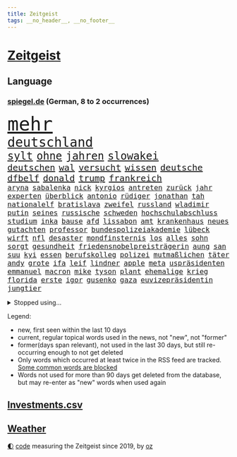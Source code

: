 ```yaml
---
title: Zeitgeist
tags: __no_header__, __no_footer__
---
```


# [Zeitgeist](https://oliz.io/zeitgeist/)

## Language

<h3><a href="https://www.spiegel.de" target="_blank">spiegel.de</a> (German, 8 to 2 occurrences)</h3>
<p style="font-family:monospace">
<span style="font-size:32pt"><a href="news_links.html#mehr" class="current">mehr</a></span>
<br>
<span style="font-size:22pt"><a href="news_links.html#deutschland" class="current">deutschland</a></span>
<br>
<span style="font-size:18pt"><a href="news_links.html#sylt" class="current">sylt</a></span>
<span style="font-size:18pt"><a href="news_links.html#ohne" class="current">ohne</a></span>
<span style="font-size:18pt"><a href="news_links.html#jahren" class="current">jahren</a></span>
<span style="font-size:18pt"><a href="news_links.html#slowakei" class="current">slowakei</a></span>
<br>
<span style="font-size:15pt"><a href="news_links.html#deutschen" class="current">deutschen</a></span>
<span style="font-size:15pt"><a href="news_links.html#wal" class="new">wal</a></span>
<span style="font-size:15pt"><a href="news_links.html#versucht" class="current">versucht</a></span>
<span style="font-size:15pt"><a href="news_links.html#wissen" class="current">wissen</a></span>
<span style="font-size:15pt"><a href="news_links.html#deutsche" class="current">deutsche</a></span>
<span style="font-size:15pt"><a href="news_links.html#dfbelf" class="current">dfbelf</a></span>
<span style="font-size:15pt"><a href="news_links.html#donald" class="current">donald</a></span>
<span style="font-size:15pt"><a href="news_links.html#trump" class="current">trump</a></span>
<span style="font-size:15pt"><a href="news_links.html#frankreich" class="current">frankreich</a></span>
<br>
<span style="font-size:12pt"><a href="news_links.html#aryna" class="current">aryna</a></span>
<span style="font-size:12pt"><a href="news_links.html#sabalenka" class="current">sabalenka</a></span>
<span style="font-size:12pt"><a href="news_links.html#nick" class="current">nick</a></span>
<span style="font-size:12pt"><a href="news_links.html#kyrgios" class="new">kyrgios</a></span>
<span style="font-size:12pt"><a href="news_links.html#antreten" class="current">antreten</a></span>
<span style="font-size:12pt"><a href="news_links.html#zurück" class="current">zurück</a></span>
<span style="font-size:12pt"><a href="news_links.html#jahr" class="current">jahr</a></span>
<span style="font-size:12pt"><a href="news_links.html#experten" class="current">experten</a></span>
<span style="font-size:12pt"><a href="news_links.html#überblick" class="current">überblick</a></span>
<span style="font-size:12pt"><a href="news_links.html#antonio" class="current">antonio</a></span>
<span style="font-size:12pt"><a href="news_links.html#rüdiger" class="current">rüdiger</a></span>
<span style="font-size:12pt"><a href="news_links.html#jonathan" class="current">jonathan</a></span>
<span style="font-size:12pt"><a href="news_links.html#tah" class="new">tah</a></span>
<span style="font-size:12pt"><a href="news_links.html#nationalelf" class="current">nationalelf</a></span>
<span style="font-size:12pt"><a href="news_links.html#bratislava" class="new">bratislava</a></span>
<span style="font-size:12pt"><a href="news_links.html#zweifel" class="current">zweifel</a></span>
<span style="font-size:12pt"><a href="news_links.html#russland" class="current">russland</a></span>
<span style="font-size:12pt"><a href="news_links.html#wladimir" class="current">wladimir</a></span>
<span style="font-size:12pt"><a href="news_links.html#putin" class="current">putin</a></span>
<span style="font-size:12pt"><a href="news_links.html#seines" class="current">seines</a></span>
<span style="font-size:12pt"><a href="news_links.html#russische" class="current">russische</a></span>
<span style="font-size:12pt"><a href="news_links.html#schweden" class="current">schweden</a></span>
<span style="font-size:12pt"><a href="news_links.html#hochschulabschluss" class="new">hochschulabschluss</a></span>
<span style="font-size:12pt"><a href="news_links.html#studium" class="current">studium</a></span>
<span style="font-size:12pt"><a href="news_links.html#inka" class="new">inka</a></span>
<span style="font-size:12pt"><a href="news_links.html#bause" class="new">bause</a></span>
<span style="font-size:12pt"><a href="news_links.html#afd" class="current">afd</a></span>
<span style="font-size:12pt"><a href="news_links.html#lissabon" class="current">lissabon</a></span>
<span style="font-size:12pt"><a href="news_links.html#amt" class="current">amt</a></span>
<span style="font-size:12pt"><a href="news_links.html#krankenhaus" class="current">krankenhaus</a></span>
<span style="font-size:12pt"><a href="news_links.html#neues" class="current">neues</a></span>
<span style="font-size:12pt"><a href="news_links.html#gutachten" class="current">gutachten</a></span>
<span style="font-size:12pt"><a href="news_links.html#professor" class="current">professor</a></span>
<span style="font-size:12pt"><a href="news_links.html#bundespolizeiakademie" class="new">bundespolizeiakademie</a></span>
<span style="font-size:12pt"><a href="news_links.html#lübeck" class="current">lübeck</a></span>
<span style="font-size:12pt"><a href="news_links.html#wirft" class="current">wirft</a></span>
<span style="font-size:12pt"><a href="news_links.html#nfl" class="current">nfl</a></span>
<span style="font-size:12pt"><a href="news_links.html#desaster" class="current">desaster</a></span>
<span style="font-size:12pt"><a href="news_links.html#mondfinsternis" class="new">mondfinsternis</a></span>
<span style="font-size:12pt"><a href="news_links.html#los" class="current">los</a></span>
<span style="font-size:12pt"><a href="news_links.html#alles" class="current">alles</a></span>
<span style="font-size:12pt"><a href="news_links.html#sohn" class="current">sohn</a></span>
<span style="font-size:12pt"><a href="news_links.html#sorgt" class="current">sorgt</a></span>
<span style="font-size:12pt"><a href="news_links.html#gesundheit" class="current">gesundheit</a></span>
<span style="font-size:12pt"><a href="news_links.html#friedensnobelpreisträgerin" class="new">friedensnobelpreisträgerin</a></span>
<span style="font-size:12pt"><a href="news_links.html#aung" class="new">aung</a></span>
<span style="font-size:12pt"><a href="news_links.html#san" class="current">san</a></span>
<span style="font-size:12pt"><a href="news_links.html#suu" class="new">suu</a></span>
<span style="font-size:12pt"><a href="news_links.html#kyi" class="new">kyi</a></span>
<span style="font-size:12pt"><a href="news_links.html#essen" class="current">essen</a></span>
<span style="font-size:12pt"><a href="news_links.html#berufskolleg" class="new">berufskolleg</a></span>
<span style="font-size:12pt"><a href="news_links.html#polizei" class="current">polizei</a></span>
<span style="font-size:12pt"><a href="news_links.html#mutmaßlichen" class="current">mutmaßlichen</a></span>
<span style="font-size:12pt"><a href="news_links.html#täter" class="current">täter</a></span>
<span style="font-size:12pt"><a href="news_links.html#andy" class="current">andy</a></span>
<span style="font-size:12pt"><a href="news_links.html#grote" class="new">grote</a></span>
<span style="font-size:12pt"><a href="news_links.html#ifa" class="new">ifa</a></span>
<span style="font-size:12pt"><a href="news_links.html#leif" class="current">leif</a></span>
<span style="font-size:12pt"><a href="news_links.html#lindner" class="current">lindner</a></span>
<span style="font-size:12pt"><a href="news_links.html#apple" class="current">apple</a></span>
<span style="font-size:12pt"><a href="news_links.html#meta" class="current">meta</a></span>
<span style="font-size:12pt"><a href="news_links.html#uspräsidenten" class="current">uspräsidenten</a></span>
<span style="font-size:12pt"><a href="news_links.html#emmanuel" class="current">emmanuel</a></span>
<span style="font-size:12pt"><a href="news_links.html#macron" class="current">macron</a></span>
<span style="font-size:12pt"><a href="news_links.html#mike" class="current">mike</a></span>
<span style="font-size:12pt"><a href="news_links.html#tyson" class="current">tyson</a></span>
<span style="font-size:12pt"><a href="news_links.html#plant" class="current">plant</a></span>
<span style="font-size:12pt"><a href="news_links.html#ehemalige" class="current">ehemalige</a></span>
<span style="font-size:12pt"><a href="news_links.html#krieg" class="current">krieg</a></span>
<span style="font-size:12pt"><a href="news_links.html#florida" class="current">florida</a></span>
<span style="font-size:12pt"><a href="news_links.html#erste" class="current">erste</a></span>
<span style="font-size:12pt"><a href="news_links.html#igor" class="new">igor</a></span>
<span style="font-size:12pt"><a href="news_links.html#gusenko" class="new">gusenko</a></span>
<span style="font-size:12pt"><a href="news_links.html#gaza" class="current">gaza</a></span>
<span style="font-size:12pt"><a href="news_links.html#euvizepräsidentin" class="new">euvizepräsidentin</a></span>
<span style="font-size:12pt"><a href="news_links.html#jungtier" class="current">jungtier</a></span>
</p>
<details>
<summary>Stopped using...</summary>
<p class="former" style="font-size:12pt">
and(1779) arbeitete(1779) madrid(1779) weitergeht(1778) aufgerufen(1777) ausgesprochen(1777) biden(1777) bitten(1777) facebook(1777) treffer(1777) verlegt(1777) verstehen(1777) genannt(1776) gerichtshof(1776) juden(1776) verteilt(1776) geäußert(1775) reich(1775) scheinen(1775) untersuchungen(1775) botschaften(1774) eindruck(1774) erklärte(1774) müssten(1774) software(1774) becker(1773) bundespräsident(1772) dreimal(1772) eingestellt(1772) konzerne(1772) scholz(1772) steinmeier(1772) super(1772) verhaftet(1772) anteil(1771) april(1771) besonderen(1771) bull(1771) morgen(1771) positionen(1771) red(1771) sicherheitskräfte(1771) welchem(1770) äußerungen(1770) gehe(1769) infektion(1769) lehrer(1769) rät(1769) sports(1769) bedenken(1768) militärs(1768) zeitweise(1768) messi(1767) oppositionelle(1767) erhielt(1766) lügen(1766) verlangen(1766) werbung(1766) distanziert(1765) forderte(1765) kopf(1765) opfern(1765) trainiert(1765) bewegen(1764) antwort(1763) chefin(1763) erkrankung(1763) klimapolitik(1763) spekuliert(1763) treten(1763) expräsident(1762) kreis(1762) anhänger(1761) aufgenommen(1761) ermittlern(1760) tiefen(1758) erwarten(1757) licht(1757) motiv(1756) nah(1754) näher(1754) klimaschutz(1753) schrecken(1753) überleben(1753) reduzieren(1750) wahrscheinlich(1749) stress(1748) syrer(1748) größere(1745) hängen(1744) halbe(1742) iranischen(1742) zeigten(1742) dramatischen(1737) einblicke(1726) liberalen(1726) karlsruhe(1719) offener(1718) abschluss(1716) langjährige(1666) autobauer(1659) expräsidenten(1650) charles(1577) krieges(1557) spiegelreporter(1533) ohnehin(1510) börsen(1452) gehälter(1441) halbes(1397) außenministerin(1386) betrüger(1380) gestört(1375) loch(1349) weiten(1327) gezwungen(1292) mut(1281) beschuss(1264) eingetroffen(1250) langsam(1248) microsoft(1245) kasse(1244) besetzten(1239) finanzierung(1228) schlamm(1205) prinzessin(1187) partnerin(1150) thüringens(1149) genauer(1142) dramatische(1141) legal(1129) islamisten(1128) nation(1106) angreifen(1055) lionel(1046) versehen(1044) pjöngjang(1036) todesstrafe(1023) flugabwehr(1012) gesprengt(1006) redet(1001) lauter(994) wechselte(993) gedroht(991) mächtige(986) reisende(982) kieler(968) viertagewoche(962) vorstand(958) gegründet(957) vermögen(942) marode(937) bremst(929) jäger(927) lauf(921) unruhe(917) außergewöhnlich(903) hamilton(901) lewis(901) duisburg(895) miami(875) wiederwahl(874) trikot(845) arabischen(832) diebstahl(830) schlagabtausch(819) fußballem(777) pass(776) hunde(766) höheren(761) zweifelt(739) knie(732) körperliche(730) völkermord(728) schwachen(717) franziska(710) boeing(703) verfolgte(699) fehlte(690) beschuldigt(687) horst(687) eustaaten(686) ddr(673) nominierung(669) wild(658) spiegelredakteurin(653) adam(650) abschiebung(644) versammelt(644) unterschätzt(639) beyoncé(638) student(635) magic(631) bedrängnis(615) historischer(614) erfuhr(608) wahre(608) teamkollegen(602) schritte(596) geschützt(594) wahr(591) athen(590) le(588) anthony(584) pep(583) gesetzliche(580) minus(579) senator(569) spiegelredakteur(566) zweieinhalb(563) zurückziehen(560) justin(550) freut(541) gerieten(540) ausmacht(538) raf(535) stewart(535) jenseits(530) schülerinnen(529) klettert(527) wirtschaftskrise(527) verstappen(517) kriegsführung(511) dokumentation(508) noah(506) dominierte(503) drin(503) 2029(500) einbruch(498) ernannt(496) unseres(496) bürgerkrieg(491) verspielt(485) systematisch(476) beweist(475) publikums(473) parkplatz(468) beliebtesten(464) späten(462) france(460) vermitteln(456) spanier(452) steven(450) neueste(447) herum(439) evakuierungen(435) /(433) papa(431) smith(431) urteile(431) white(426) indische(425) bewahrt(421) talent(415) beschert(414) zeichnen(414) saskia(409) kandidieren(404) katzen(402) inlandsgeheimdienst(398) abbrechen(393) merkt(392) geurteilt(388) konkret(386) tanzte(384) verzweifelt(383) scheiterten(379) erschießt(378) zögern(378) mittag(372) nächstes(372) autokraten(369) siedler(367) satiriker(366) ifoinstituts(365) verpasste(365) konzernchef(364) weitermachen(363) khan(361) nutzerinnen(354) organisierte(353) organisationen(349) beweis(348) verwandelt(346) ngos(343) alex(342) winkt(342) anzahl(341) bewirbt(340) eingestuft(340) anlässlich(337) zwang(336) 2500(335) energiepreise(333) washingtons(333) stärkt(332) ausgerichtet(328) dreieinhalb(328) annäherung(326) kleinkinder(326) bka(325) unbeeindruckt(325) jordanien(323) combs(322) diddy(322) sean(322) verwandten(322) anzeigen(321) strohe(319) eilt(317) veranstaltungen(314) vorsorglich(314) adhs(313) stromausfälle(311) dauer(310) stanley(310) antisemitischen(308) maler(306) harmlos(305) gestimmt(302) qualifiziert(302) bröning(297) mitgeteilt(297) paartherapeutin(297) exemplare(296) leere(296) jake(291) überzieht(290) überlegt(289) exchef(285) gelder(285) grab(285) millionenbetrag(284) ruhen(284) 72(283) kongress(280) klimaziele(277) cdupolitikerin(276) altkanzler(274) zuschüsse(274) 500000(272) abgestimmt(272) töne(271) brandanschlag(269) scharfer(269) 57(267) betreuung(265) versus(265) drohung(264) unionsfraktion(264) französin(261) realistisch(260) verzögerungen(259) leichte(257) fasziniert(256) steuer(255) verließen(254) ergab(251) general(251) veruntreut(249) spurensuche(248) spielraum(246) antrittsbesuch(244) tiefstand(243) marsalek(241) wiederum(241) ratschläge(240) afrikas(236) gebühr(236) schlagzeuger(236) schmuggel(236) empfehlen(234) ministerium(234) solch(234) souveränität(233) angeklagten(232) entsprechendes(232) selbstkritik(232) 54(231) halbinsel(231) jonas(231) kaninchen(230) lernte(230) aktivitäten(229) schönheit(228) griffen(226) konstruktiv(225) milliardenschwere(225) ämter(225) gläubigen(224) ingolstadt(223) rücksicht(222) verbreitete(222) privat(221) zuhause(220) familiengeschichte(219) jene(216) bangkok(211) aufgefallen(210) taxi(210) werten(205) geisel(204) heidelberg(204) gesunde(203) winde(203) lernt(201) posts(201) verbesserung(201) lärm(200) manuela(200) premiere(200) notenbank(199) anreise(198) tausender(198) ausgabe(195) bargeld(195) unterzeichnet(192) auszuschließen(191) bequem(191) boom(191) filmstars(191) entwickelte(190) lea(190) berlinerin(188) aufbauen(187) verfassungsbeschwerde(187) revolutionieren(186) spielberg(185) beherrscht(184) niedrigere(184) witkoff(184) abitur(183) aufruf(183) marie(183) oper(183) schranken(183) schwestern(182) aufgegeben(181) verträge(181) osbourne(180) ozzy(180) usaid(180) faszination(179) milliardeninvestitionen(179) absitzen(178) boston(178) roland(178) siege(178) hilfsgütern(176) verschafft(173) längerer(172) pech(172) auszug(171) grenzregion(171) langfristigen(171) opa(171) wuppertal(171) aufatmen(170) saniert(170) taktik(170) verbinden(170) debütalbum(168) einschätzen(168) 25jähriger(167) slogan(167) ärzten(167) systems(166) verübt(166) g(165) südostasien(165) brücken(164) krachte(164) gesamtes(163) überzahl(163) just(162) jünger(162) konzentriert(162) luis(162) diplomat(160) dreist(160) widersprechen(160) 24jährigen(159) 1860(158) bulgarische(158) chinageschäft(158) geht’s(157) grausame(157) 56(156) detmold(156) erhöhung(156) wortgefecht(156) hingelegt(155) kriegsgebiet(155) wunden(155) zwischendurch(155) detail(154) geburtstags(154) scham(154) verdammt(154) beteiligte(153) bär(153) büttner(153) munich(153) wahrzeichen(153) bundesweiten(152) statistik(151) wiederaufnahme(151) bestellen(150) no(149) rütteln(149) taucher(149) zielt(149) drohnenattacke(148) experimente(148) ökologischen(148) beugen(147) flügen(147) liberaler(147) schwesig(147) zivilbevölkerung(147) johansson(146) kürzer(146) marinemanöver(146) scarlett(146) clark(143) gigantischen(143) prozesses(141) netanyahuregierung(140) poleposition(140) qualifying(140) weitreichenden(140) überschreitet(140) begehrten(139) freispruch(139) erkelenz(138) freistaat(138) junta(138) kalender(138) tirol(138) archäologen(137) bernie(137) fußstapfen(137) airbnb(135) josh(135) ablaufen(134) humanitären(134) stützpunkte(134) tourismus(134) gwyneth(133) lipowitz(133) paltrow(133) podium(133) tatsächliche(133) beliebten(132) geburtenrate(132) reiseziele(132) reserviert(131) taiwans(131) begraben(130) geheim(130) zurückkehren(130) airbus(128) lyon(128) ostern(128) siedlern(128) wertvolle(128) aufschluss(127) ermordete(127) juliane(127) spiegelreporterin(127) bemerkenswerter(126) handwerker(126) datenvolumen(125) enormen(125) michigan(125) carrie(124) fahrräder(124) beruhigen(123) erwähnte(123) goldene(123) propagandavideo(123) rückten(123) ausspioniert(122) brandenburgs(122) evakuieren(122) fernverkehr(122) hasan(121) kultusminister(121) ambitionierten(120) booker(120) cory(120) renault(120) rüstungsgeschäft(120) sonntagmorgen(120) weinen(120) messe(119) schulz(119) sozialausgaben(119) abgelöst(118) nintendo(118) wall(118) arbeite(117) digitalministerium(117) ermahnt(117) geeignet(117) inspiriert(117) linkenabgeordnete(117) umgehend(117) handelsverband(116) kämpften(116) stalker(116) kürzester(115) wrack(115) neuköllner(114) römischen(114) zollkeule(114) überflutungen(114) elizabeth(113) abgaben(112) katholiken(112) ministerin(112) testet(112) ungleich(112) jungtiere(111) finanzministerium(110) portal(110) journal(109) parteiinterne(109) südtirol(109) wohnsitz(109) hindernis(108) tue(108) unterfangen(108) label(107) südamerika(107) verpflichtung(107) archäologie(106) don(106) handgepäck(106) haushaltsausschuss(106) selfie(106) verstört(106) intensiv(105) lebewesen(105) pfannen(105) sparkurs(105) 63(104) köpfe(104) filmstar(103) kletterte(103) lästert(103) beweismittel(102) parteigelder(102) 15jährigen(101) gepäck(101) ärmeren(101) niedriger(100) interessenten(99) elektroantrieb(98) farce(98) kippt(98) kremlsprecher(98) meistertitel(98) passagieren(98) mahmoud(97) summer(96) indiana(95) therapien(95) vorsatz(95) bundeswirtschaftsministerin(94) cam(94) gastronomie(94) grenzt(94) lukas(94) vertagt(94) worklifebalance(94) spiegelteam(93) 25jährige(92) einschätzung(92) rumort(92) schimpft(92) erholen(91) geiselvideo(91) hofer(91) konsumgeständnis(91) nordamerika(91) stufen(91) trail(91) türmen(91) vernichtung(91) wanderweg(91) annahmen(90) anziehen(90) gehege(90) iraner(90) merzregierung(90) peak(90) wildberger(90) 99(89) bundesfinanzminister(89) gonzález(89) grausamen(89) hubig(89) jette(89) lee(89) mclarenfahrer(89) neuverschuldung(89) nietzard(89) tagelange(89) emfinale(88) lehrerverband(88) saporischschja(88) transfeindlichkeit(88) weltbild(88) wenigsten(88) zusammenbruch(88) afrikanerin(87) ausgelesen(87) polizeiangaben(87) sexvideos(87) tiefsee(87) vorgaben(87) 122(86) bürokratieabbau(86) beisein(85) charlotte(85) likes(85) regierende(85) spdlandesverband(85) theorien(85) töteten(85) dünn(84) riskant(84) unvereinbarkeitsbeschluss(84) ausgetreten(83) ausnahmegenehmigung(83) freigibt(83) mützenich(83) robotaxis(83) verteilung(83) vorm(83) wadephuls(83) abstecher(82) aufsehenerregenden(82) finaleinzug(82) leverkusener(82) picasso(82) populär(82) schwierigste(82) 69(81) anblick(81) diane(81) digitalminister(81) einseitig(81) schleppte(81) stellvertretender(81) versäumnisse(81) 50jährige(80) anwältin(80) kleinsten(80) vegetarische(80) arbeitszeit(79) fritzi(79) saudiarabischen(79) wandelte(79) weltuntergang(79) cruise(78) curtis(78) formel1rennen(78) arbeitsumfeld(77) aushandeln(77) desantis(77) optimistischer(77) techunternehmen(77) u(77) vereinbaren(77) aktivismus(76) beschreiben(76) bizarre(76) einbringen(76) gerissen(76) gilmore(76) handelskonflikte(76) massentourismus(76) nachtragend(76) sandler(76) sanierungen(76) staatsgäste(76) zwecke(76) zwischenstopp(76) gesamtsieg(75) jet(75) mauritius(75) mittelstaedt(75) verzweifeln(75) widmet(75) 2002(74) kunde(74) schnellsten(74) toxisches(74) wetterlage(74) gestohlene(73) politikwechsel(73) rambo(73) schwerfällt(73) sicheren(73) urheberrecht(73) fahrerinnen(72) fies(72) flugzeugbauer(72) heilig(72) kardashian(72) trauern(72) 182(71) antwortet(71) entsendet(71) gereinigt(71) gigabyte(71) massen(71) mobilfunkempfang(71) neurowissenschaftler(71) proben(71) registrierte(71) schrittweise(71) erpressen(70) erwirbt(70) evie(70) grillmeisterschaft(70) kreise(70) rekordzahl(70) zwanzig(70) brettspiele(69) ferienwohnungen(69) ibrahim(69) längeren(69) schadsoftware(69) spektrum(69) stagnation(69) wetteraufzeichnungen(69) coast(68) xmal(68) cyberkriminelle(67) jule(67) like(67) mg(67) seitz(67) that(67) wirt(67) ausgebaut(66) bundestagsabgeordnete(66) sensationell(66) signalisieren(66) digitalisierung(65) drehbuch(65) extremistischer(65) kräften(65) maus(65) nase(65) nebenrolle(65) stahl(65) stau(65) verurteilter(65) alnassr(64) fehlerhafte(64) krisensaison(64) pendlerpauschale(64) abschlussbericht(63) beobachteten(63) desinformation(63) fukushima(63) hilfssystem(63) hungernden(63) intensivstation(63) kippen(63) schwächeln(63) skandinavien(63) defizite(62) zurückholen(62) aggressiven(61) errechnet(61) exaußenministerin(61) korruptionsaffäre(61) magnum(61) pablo(61) sozialleistungen(61) blatten(60) carsharinganbieter(60) einzuführen(60) immunsystem(60) miles(60) patientin(60) universum(60) brantner(59) brust(59) durchkreuzte(59) eingebracht(59) geliebtes(59) gletscherabbruch(59) lesbar(59) traditionshaus(59) verhandlungsgeschick(59) bergsturz(58) geröll(58) grünejugendchefin(58) herzlich(58) hsvfans(58) kulturschaffende(58) mecklenburgvorpommerns(58) mindestalter(58) alpendorf(57) basieren(57) energiebedarf(57) herhalten(57) kompetenzen(57) rechenzentren(57) sorten(57) stadien(57) verstappens(57) wiederholte(57) ächzen(57) ereignete(56) hunderter(56) krasavice(56) künstlern(56) plenarsaal(56) verschleppten(56) verzögerung(56) befassen(55) parlamentarier(55) vorgedrungen(55) wasserkrise(55) amoklauf(54) blechlawine(54) genießt(54) magabewegung(54) shirin(54) abwehr(53) ausstattung(53) biontech(53) entziffern(53) ressort(53) cansın(52) goldschakal(52) lämmer(52) nuklearanlage(52) oberkörper(52) weltreise(52) wohnmobile(52) befanden(51) bronze(51) cduabgeordnete(51) kerstin(51) passagierflugzeug(51) regionalzug(51) stahlindustrie(51) todesurteil(51) farken(50) finanzier(50) knackt(50) staatsschutz(50) waggons(50) atmen(49) beeindruckenden(49) eingefangen(49) favoritin(49) intimität(49) öldepot(49) brennenden(48) capri(48) fußballnationalspielerin(48) moritz(48) verkehrsministerium(48) verstrichen(48) ankurbeln(47) emtitel(47) ferraris(47) parker(47) stromschlag(47) ärgern(47) konzertbesucher(46) stränden(46) tickets(46) unbegrenzte(46) wirtschaftswachstum(46) zünden(46) adriana(45) appellieren(45) ghostwriter(45) lauten(45) leblos(45) bradshaw(44) deutschpolnischen(44) eintrittsalter(44) gerichten(43) improvisierten(43) miniwachstum(43) wdr(43) feldzug(42) produkt(42) seetang(42) sergio(42) impfungen(41) mikroplastik(41) sicherte(41) verschwendet(41) wählergruppen(41) agrarminister(40) angola(40) bewerten(40) geschwächt(40) glaubwürdigkeit(40) hommage(40) millionenschweren(40) trainingslager(40) turniers(40) videovergleich(40) 1903(39) cowboy(39) interpretiert(39) musikfestivals(39) nichtregierungsorganisationen(39) provokanten(39) stücke(39) taylorjohnson(39) alois(38) angehoben(38) anhaltender(38) egon(38) fernsehgarten(38) kriegskurs(38) lindsay(38) mahlzeiten(38) umgekommen(38) vermeintlich(38) überwachen(38) antiisraelische(37) baldige(37) celsius(37) erpresst(37) herd(37) ragt(37) überaus(37) billion(36) flaschenpost(36) geschworene(36) offenlegung(36) toll(36) buenos(35) cduwirtschaftsministerin(35) meisterschaften(35) nassen(35) relevante(35) schwitzen(35) sommerferien(35) ständiges(35) teiler(35) ussängerin(35) gamer(34) umliegende(34) alarmieren(33) craig(33) einiger(33) ködern(33) nottingham(33) ambitioniert(32) falschem(32) großfamilien(32) kratzt(32) rivalen(32) verfasst(32) ac/dc(31) born(31) ergebnissen(31) erreger(31) gelben(31) jahrhunderten(31) kette(31) profitierte(31) wirksam(31) gefährlichste(30) machtverlust(30) zehntel(30) cartertour(29) elba(29) flop(29) frankreichrundfahrt(29) idris(29) kartelle(29) kontinente(29) philadelphia(29) schlechtere(29) südküste(29) verenden(29) völkern(29) 67(28) bedeuteten(28) lenkt(28) reiseziel(28) vizechef(28) zerpflückt(28) einsätze(27) geschrumpft(27) lebensmitteln(27) staatsanwaltschaften(27) umfragewerte(27) währung(27) besatzung(26) blamieren(26) cas(26) jane(26) klimafolgen(26) lyles(26) monieren(26) optisch(26) smartphonetarife(26) umstimmen(26) wacken(26) zusammenhängen(26) überhöhte(26) bouffier(25) burkhard(25) ertrinken(25) flirt(25) urlaubsregion(25) austragen(24) brisant(24) cherry(24) dolomiten(24) finanzexperten(24) flotte(24) gelbe(24) republikanern(24) untergrund(24) verletzter(24) ablenkung(23) gedauert(23) komponist(23) ludwig(23) nora(23) wegfall(23) durchschnittlich(22) ernüchterung(22) kraftwerk(22) rekordhitze(22) richterkandidatin(22) staatsbürgerschaft(22) zollpläne(22) abgenommen(21) cduministerin(21) datenanalyse(21) rettungsmission(21) schüchternheit(21) umsatzstärkste(21) wegovy(21) 52(20) algorithmen(20) darbietung(20) drauf(20) einfuhren(20) maralago(20) testspiel(20) unbequem(20) versenkt(20) allerletzten(19) doktorarbeit(19) klemm(19) landwirtschaftsministeriums(19) lieferando(19) liter(19) socialmediapost(19) staatsanwältin(19) umstieg(19) vorschlagen(19) abgekommen(18) aufgeklärt(18) brüdern(18) friedensgespräche(18) millionengeschäft(18) naturgewalt(18) ostküste(18) rechtlich(18) torsten(18) autonomes(17) colbert(17) covorsitzende(17) dosb(17) ereignissen(17) heikel(17) tatsächlich …(17) badekleidung(16) basketballstar(16) gewinnzone(16) kletterkünste(16) vergibt(16) vertrieben(16) 55jähriger(15) abgestürzten(15) ahnung(15) emmynominierung(15) erlaubnis(15) gesten(15) komplex(15) patriotsysteme(15) reiselust(15) ressorts(15) unbeirrt(15) vermeintlicher(15) weiterverhandeln(15) ausgestiegen(14) betrugsvorwurf(14) ismaik(14) murdoch(14) putschversuchs(14) sommerferiendebatte(14) usfirma(14) gebucht(13) hardliner(13) kadaver(13) moraes(13) sofortigen(13) strandes(13) arbeitslose(12) festigen(12) fossil(12) kinofilms(12) wahldebakel(12) aushungerung(11) brandt(11) katastrophalen(11) kimodelle(11) unsinn(11)
</p>
</details>
<p>Legend:
<ul>
<li><span class="new">new</span>, first seen within the last 10 days</li>
<li><span class="current">current</span>, regular topical words used in the news, not "new", not "former"</li>
<li><span class="former">former(days span relevant)</span>, not used in the last 30 days, but still re-occurring enough to not get deleted</li>
<li>Only words which occurred at least twice in the RSS feed are tracked. <a href="language/filters.py">Some common words are blocked</a></li>
<li>Words not used for more than 90 days get deleted from the database, but may re-enter as "new" words when used again</li>
</ul>
</p>

## [Investments](investments.html)[.csv](investments.csv)

## [Weather](weather.html)

<footer>
<a href="javascript:toggleTheme()" class="nav">🌓</a>
<a href="https://github.com/ooz/zeitgeist">code</a> measuring the Zeitgeist since 2019, by <a href="https://oliz.io">oz</a>
</footer>
